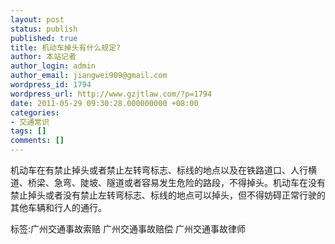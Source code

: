 ```yaml
---
layout: post
status: publish
published: true
title: 机动车掉头有什么规定?
author: 本站记者
author_login: admin
author_email: jiangwei909@gmail.com
wordpress_id: 1794
wordpress_url: http://www.gzjtlaw.com/?p=1794
date: 2011-05-29 09:30:28.000000000 +08:00
categories:
- 交通常识
tags: []
comments: []
---
```

机动车在有禁止掉头或者禁止左转弯标志、标线的地点以及在铁路道口、人行横道、桥梁、急弯、陡坡、隧道或者容易发生危险的路段，不得掉头。机动车在没有禁止掉头或者没有禁止左转弯标志、标线的地点可以掉头，但不得妨碍正常行驶的其他车辆和行人的通行。 标签:广州交通事故索赔 广州交通事故赔偿 广州交通事故律师
